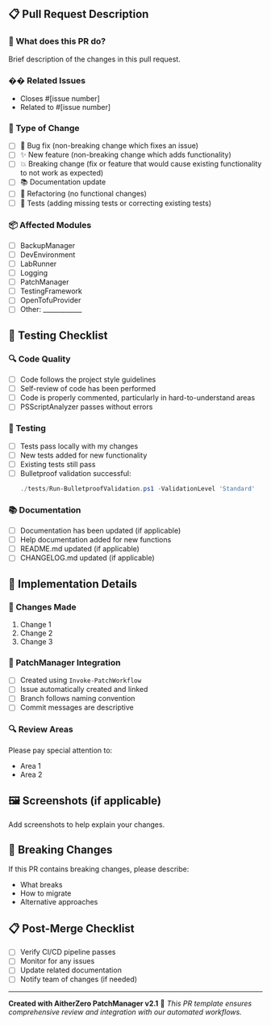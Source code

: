 ## 📋 Pull Request Description

### 🎯 What does this PR do?
Brief description of the changes in this pull request.

### �� Related Issues
- Closes #[issue number]
- Related to #[issue number]

### 🔄 Type of Change
- [ ] 🐛 Bug fix (non-breaking change which fixes an issue)
- [ ] ✨ New feature (non-breaking change which adds functionality)
- [ ] 💥 Breaking change (fix or feature that would cause existing functionality to not work as expected)
- [ ] 📚 Documentation update
- [ ] 🔧 Refactoring (no functional changes)
- [ ] 🧪 Tests (adding missing tests or correcting existing tests)

### 📦 Affected Modules
- [ ] BackupManager
- [ ] DevEnvironment
- [ ] LabRunner
- [ ] Logging
- [ ] PatchManager
- [ ] TestingFramework
- [ ] OpenTofuProvider
- [ ] Other: ____________

## 🧪 Testing Checklist

### 🔍 Code Quality
- [ ] Code follows the project style guidelines
- [ ] Self-review of code has been performed
- [ ] Code is properly commented, particularly in hard-to-understand areas
- [ ] PSScriptAnalyzer passes without errors

### 🧪 Testing
- [ ] Tests pass locally with my changes
- [ ] New tests added for new functionality
- [ ] Existing tests still pass
- [ ] Bulletproof validation successful:
  ```powershell
  ./tests/Run-BulletproofValidation.ps1 -ValidationLevel 'Standard'
  ```

### 📚 Documentation
- [ ] Documentation has been updated (if applicable)
- [ ] Help documentation added for new functions
- [ ] README.md updated (if applicable)
- [ ] CHANGELOG.md updated (if applicable)

## 🔧 Implementation Details

### 📝 Changes Made
1. Change 1
2. Change 2
3. Change 3

### 🎯 PatchManager Integration
- [ ] Created using `Invoke-PatchWorkflow`
- [ ] Issue automatically created and linked
- [ ] Branch follows naming convention
- [ ] Commit messages are descriptive

### 🔍 Review Areas
Please pay special attention to:
- Area 1
- Area 2

## 🖼️ Screenshots (if applicable)
Add screenshots to help explain your changes.

## 🚨 Breaking Changes
If this PR contains breaking changes, please describe:
- What breaks
- How to migrate
- Alternative approaches

## 📋 Post-Merge Checklist
- [ ] Verify CI/CD pipeline passes
- [ ] Monitor for any issues
- [ ] Update related documentation
- [ ] Notify team of changes (if needed)

---

**Created with AitherZero PatchManager v2.1** 🚀
*This PR template ensures comprehensive review and integration with our automated workflows.*
